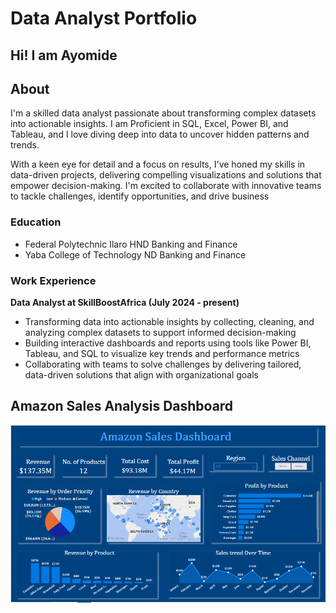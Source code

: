 # Data Analyst Portfolio

## Hi! I am Ayomide

## About
I'm a skilled data analyst passionate about transforming complex datasets into actionable insights. I am Proficient in SQL, Excel, Power BI, and Tableau, and I love diving deep into data to uncover hidden patterns and trends.

With a keen eye for detail and a focus on results, I've honed my skills in data-driven projects, delivering compelling visualizations and solutions that empower decision-making. I'm excited to collaborate with innovative teams to tackle challenges, identify opportunities, and drive business 

### Education 
- Federal Polytechnic Ilaro    HND Banking and Finance
- Yaba College of Technology   ND Banking and Finance

### Work Experience
**Data Analyst at SkillBoostAfrica (July 2024 - present)**

- Transforming data into actionable insights by collecting, cleaning, and analyzing complex datasets to support informed decision-making
- Building interactive dashboards and reports using tools like Power BI, Tableau, and SQL to visualize key trends and performance metrics
- Collaborating with teams to solve challenges by delivering tailored, data-driven solutions that align with organizational goals

  
## Amazon Sales Analysis Dashboard
![sales analysis](https://github.com/AyomideOkoya/ayomide-s-portfolio/blob/ad419fbec3611f7e8f2e7d08529b6b26d7f9355b/Amazon%20Sales%20Dashboard.png)

